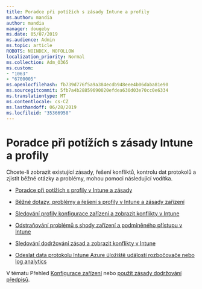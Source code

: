 ```yaml
---
title: Poradce při potížích s zásady Intune a profily
ms.author: mandia
author: mandia
manager: dougeby
ms.date: 05/07/2019
ms.audience: Admin
ms.topic: article
ROBOTS: NOINDEX, NOFOLLOW
localization_priority: Normal
ms.collection: Adm_O365
ms.custom:
- "1063"
- "6700005"
ms.openlocfilehash: fb739d776f5a9a384ecdb948eee4b06daba81e90
ms.sourcegitcommit: 5fb7a4b28859690020efdea630d03e70cc0e6334
ms.translationtype: MT
ms.contentlocale: cs-CZ
ms.lasthandoff: 06/28/2019
ms.locfileid: "35366958"
---
```

# <a name="troubleshooting-intune-policy-and-profiles"></a>Poradce při potížích s zásady Intune a profily

Chcete-li zobrazit existující zásady, řešení konfliktů, kontrolu dat protokolů a zjistit běžné otázky a problémy, mohou pomoci následující vodítka.

- [Poradce při potížích s profily v Intune a zásady](https://docs.microsoft.com/intune/troubleshoot-policies-in-microsoft-intune)

- [Běžné dotazy, problémy a řešení s profily v Intune a zásady zařízení](https://docs.microsoft.com/intune/device-profile-troubleshoot)

- [Sledování profily konfigurace zařízení a zobrazit konflikty v Intune](https://docs.microsoft.com/intune/device-profile-monitor)

- [Odstraňování problémů s shody zařízení a podmíněného přístupu v Intune](https://docs.microsoft.com/intune/troubleshoot-conditional-access)

- [Sledování dodržování zásad a zobrazit konflikty v Intune](https://docs.microsoft.com/intune/compliance-policy-monitor)

- [Odeslat data protokolu Intune Azure úložiště událostí rozbočovače nebo log analytics](https://docs.microsoft.com/intune/review-logs-using-azure-monitor)

V tématu Přehled [Konfigurace zařízení](https://docs.microsoft.com/intune/device-profiles) nebo [použít zásady dodržování předpisů](https://docs.microsoft.com/intune/device-compliance-get-started).